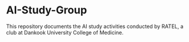 # AI-Study-Group
This repository documents the AI study activities conducted by RATEL, a club at Dankook University College of Medicine.
